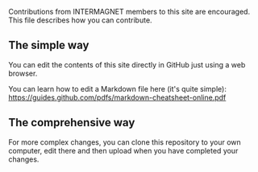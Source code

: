 Contributions from INTERMAGNET members to this site are encouraged. This file describes how you can contribute.

The simple way
--------------

You can edit the contents of this site directly in GitHub just using a web browser.

You can learn how to edit a Markdown file here (it's quite simple): https://guides.github.com/pdfs/markdown-cheatsheet-online.pdf


The comprehensive way
---------------------

For more complex changes, you can clone this repository to your own computer, edit there and then upload when you have completed your changes.

